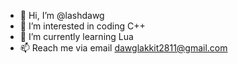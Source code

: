 - 👋 Hi, I’m @lashdawg
- 👀 I’m interested in coding C++
- 🌱 I’m currently learning Lua
- 📫 Reach me via email dawglakkit2811@gmail.com

<!---
lashdawg/lashdawg is a ✨ special ✨ repository because its `README.md` (this file) appears on your GitHub profile.
You can click the Preview link to take a look at your changes.
--->
